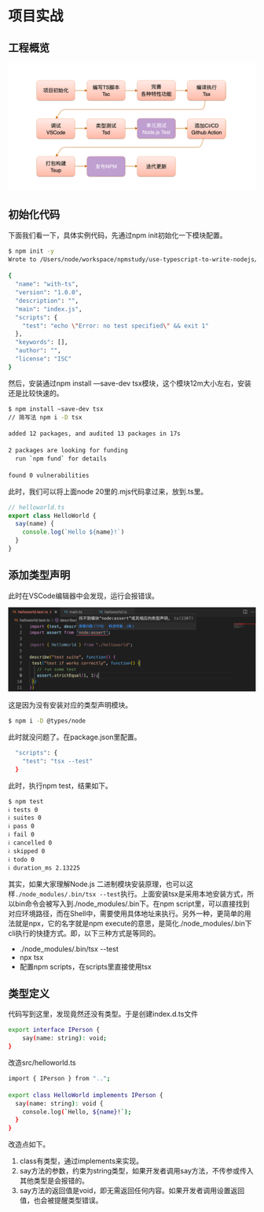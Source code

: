 # 项目实战

## 工程概览

![Untitled](img/Untitled.png)

## 初始化代码

下面我们看一下，具体实例代码，先通过npm init初始化一下模块配置。

```bash
$ npm init -y
Wrote to /Users/node/workspace/npmstudy/use-typescript-to-write-nodejs/chapter-1/node-with-ts/package.json:

{
  "name": "with-ts",
  "version": "1.0.0",
  "description": "",
  "main": "index.js",
  "scripts": {
    "test": "echo \"Error: no test specified\" && exit 1"
  },
  "keywords": [],
  "author": "",
  "license": "ISC"
}
```

然后，安装通过npm install —save-dev tsx模块，这个模块12m大小左右，安装还是比较快速的。

```bash
$ npm install —save-dev tsx
// 简写法 npm i -D tsx

added 12 packages, and audited 13 packages in 17s

2 packages are looking for funding
  run `npm fund` for details

found 0 vulnerabilities
```

此时，我们可以将上面node 20里的.mjs代码拿过来，放到.ts里。

```ts
// helloworld.ts
export class HelloWorld {
  say(name) {
    console.log(`Hello ${name}!`)
  }
}
```

## 添加类型声明

此时在VSCode编辑器中会发现，运行会报错误。

![Untitled](img/Untitled%201.png)

这是因为没有安装对应的类型声明模块。

```bash
$ npm i -D @types/node
```

此时就没问题了。在package.json里配置。

```bash
  "scripts": {
    "test": "tsx --test"
  }
```

此时，执行npm test，结果如下。

```bash
$ npm test
ℹ tests 0
ℹ suites 0
ℹ pass 0
ℹ fail 0
ℹ cancelled 0
ℹ skipped 0
ℹ todo 0
ℹ duration_ms 2.13225

```

其实，如果大家理解Node.js 二进制模块安装原理，也可以这样`./node_modules/.bin/tsx --test`执行。上面安装tsx是采用本地安装方式，所以bin命令会被写入到./node_modules/.bin下。在npm script里，可以直接找到对应环境路径，而在Shell中，需要使用具体地址来执行。另外一种，更简单的用法就是npx，它的名字就是npm execute的意思，是简化./node_modules/.bin下cli执行的快捷方式。即，以下三种方式是等同的。

- ./node_modules/.bin/tsx --test
- npx tsx
- 配置npm scripts，在scripts里直接使用tsx

## 类型定义

代码写到这里，发现竟然还没有类型。于是创建index.d.ts文件

```bash
export interface IPerson {
    say(name: string): void;
}
```

改造src/helloworld.ts

```bash
import { IPerson } from "..";

export class HelloWorld implements IPerson {
  say(name: string): void {
    console.log(`Hello, ${name}!`);
  }
}
```

改造点如下。

1. class有类型，通过implements来实现。
2. say方法的参数，约束为string类型，如果开发者调用say方法，不传参或传入其他类型是会报错的。
3. say方法的返回值是void，即无需返回任何内容。如果开发者调用设置返回值，也会被提醒类型错误。
